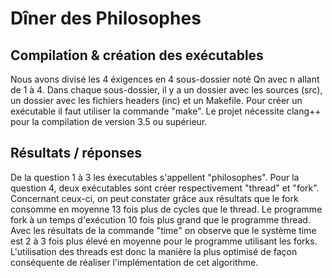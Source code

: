 # Dîner des Philosophes

## Compilation & création des exécutables

Nous avons divisé les 4 éxigences en 4 sous-dossier noté Qn avec n allant de 1 à 4.
Dans chaque sous-dossier, il y a un dossier avec les sources (src), un dossier avec les fichiers headers (inc) et un Makefile.
Pour créer un exécutable il faut utiliser la commande "make". Le projet nécessite clang++ pour la compilation de version 3.5 ou supérieur.

## Résultats / réponses

De la question 1 à 3 les éxecutables s'appellent "philosophes". Pour la question 4, deux exécutables sont créer respectivement "thread" et "fork".
Concernant ceux-ci, on peut constater grâce aux résultats que le fork consomme en moyenne 13 fois plus de cycles que le thread.
Le programme fork à un temps d'exécution 10 fois plus grand que le programme thread.
Avec les résultats de la commande "time" on observe que le système time est 2 à 3 fois plus élevé en moyenne pour le programme utilisant les forks.
L'utilisation des threads est donc la manière la plus optimisé de façon conséquente de réaliser l'implémentation de cet algorithme.

